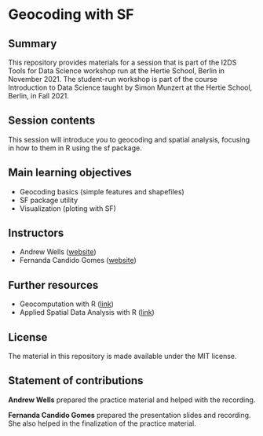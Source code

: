 # Geocoding with SF

## Summary

This repository provides materials for a session that is part of the I2DS Tools for Data Science workshop run at the Hertie School, Berlin in November 2021. The student-run workshop is part of the course Introduction to Data Science taught by Simon Munzert at the Hertie School, Berlin, in Fall 2021.

## Session contents
This session will introduce you to geocoding and spatial analysis, focusing in how to them in R using the sf package.

## Main learning objectives
- Geocoding basics (simple features and shapefiles)
- SF package utility
- Visualization (ploting with SF)

## Instructors
- Andrew Wells ([website](https://github.com/andrewwells991))
- Fernanda Candido Gomes ([website](https://github.com/F-CGomes)) 


## Further resources
- Geocomputation with R ([link](https://geocompr.robinlovelace.net/))
- Applied Spatial Data Analysis with R ([link](https://www.springer.com/gp/book/9781461476177))

## License
The material in this repository is made available under the MIT license.

## Statement of contributions
**Andrew Wells** prepared the practice material and helped with the recording.

**Fernanda Candido Gomes** prepared the presentation slides and recording. She also helped in the finalization of the practice material.
